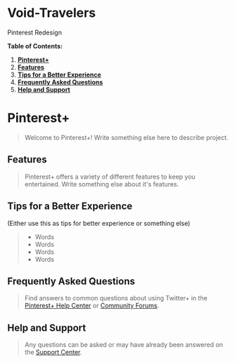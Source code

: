 # Void-Travelers
Pinterest Redesign

**Table of Contents:**
1. [**Pinterest+**](https://github.com/John-Tedesco/ChipmunkCoders/blob/main/README.md#twitter)
2. [**Features**](https://github.com/John-Tedesco/ChipmunkCoders/blob/main/README.md#features)
3. [**Tips for a Better Experience**](https://github.com/John-Tedesco/ChipmunkCoders/blob/main/README.md#tips-for-a-better-experience)
4. [**Frequently Asked Questions**](https://github.com/John-Tedesco/ChipmunkCoders/blob/main/README.md#frequently-asked-questions)
5. [**Help and Support**](https://github.com/John-Tedesco/ChipmunkCoders/blob/main/README.md#help-and-support)
# Pinterest+
> Welcome to Pinterest+! Write something else here to describe project.
## Features
> Pinterest+ offers a variety of different features to keep you entertained. Write something else about it's features.
## Tips for a Better Experience
(Either use this as tips for better experience or something else)
> - Words
> - Words
> - Words
> - Words
## Frequently Asked Questions
> Find answers to common questions about using Twitter+ in the [Pinterest+ Help Center](https://www.Pinterest+/HelpCenter.com/) or [Community Forums](https://www.Pinterest/Community/Forums.com/).
## Help and Support
> Any questions can be asked or may have already been answered on the [Support Center](https://www.Pinterest+/SupportCenter.com/).

